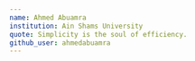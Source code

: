 ```yaml
---
name: Ahmed Abuamra
institution: Ain Shams University
quote: Simplicity is the soul of efficiency.
github_user: ahmedabuamra
---
```

